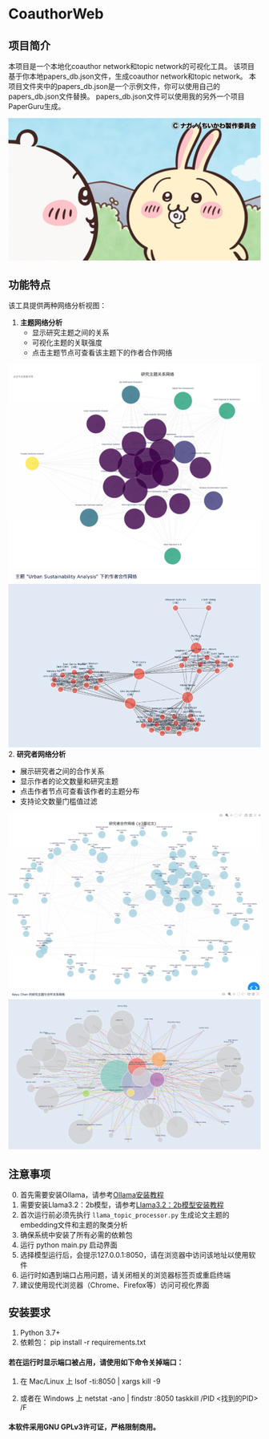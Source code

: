 # CoauthorWeb

## 项目简介
本项目是一个本地化coauthor network和topic network的可视化工具。
该项目基于你本地papers_db.json文件，生成coauthor network和topic network。
本项目文件夹中的papers_db.json是一个示例文件，你可以使用自己的papers_db.json文件替换。
papers_db.json文件可以使用我的另外一个项目PaperGuru生成。

![项目图片](readme.jpg) 


## 功能特点

该工具提供两种网络分析视图：

1. **主题网络分析**
   - 显示研究主题之间的关系
   - 可视化主题的关联强度
   - 点击主题节点可查看该主题下的作者合作网络

![主题网络分析](pic1.png)
![主题网络分析](pic2.png)
2. **研究者网络分析**
   - 展示研究者之间的合作关系
   - 显示作者的论文数量和研究主题
   - 点击作者节点可查看该作者的主题分布
   - 支持论文数量门槛值过滤

![研究者网络分析](pic4.png)
![研究者网络分析](pic3.png)

## 注意事项

0. 首先需要安装Ollama，请参考[Ollama安装教程](https://ollama.com/docs/installation)
1. 需要安装Llama3.2：2b模型，请参考[Llama3.2：2b模型安装教程](https://ollama.com/docs/models/llama3.2)   
2. 首次运行前必须先执行 `llama_topic_processor.py` 生成论文主题的embedding文件和主题的聚类分析
3. 确保系统中安装了所有必需的依赖包 
4. 运行 python main.py 启动界面
5. 选择模型运行后，会提示127.0.0.1:8050，请在浏览器中访问该地址以使用软件
6. 运行时如遇到端口占用问题，请关闭相关的浏览器标签页或重启终端
7. 建议使用现代浏览器（Chrome、Firefox等）访问可视化界面

## 安装要求

1. Python 3.7+
2. 依赖包：
   pip install -r requirements.txt


#### 若在运行时显示端口被占用，请使用如下命令关掉端口：
1. 在 Mac/Linux 上
lsof -ti:8050 | xargs kill -9

2. 或者在 Windows 上
netstat -ano | findstr :8050
taskkill /PID <找到的PID> /F

#### 本软件采用GNU GPLv3许可证，严格限制商用。